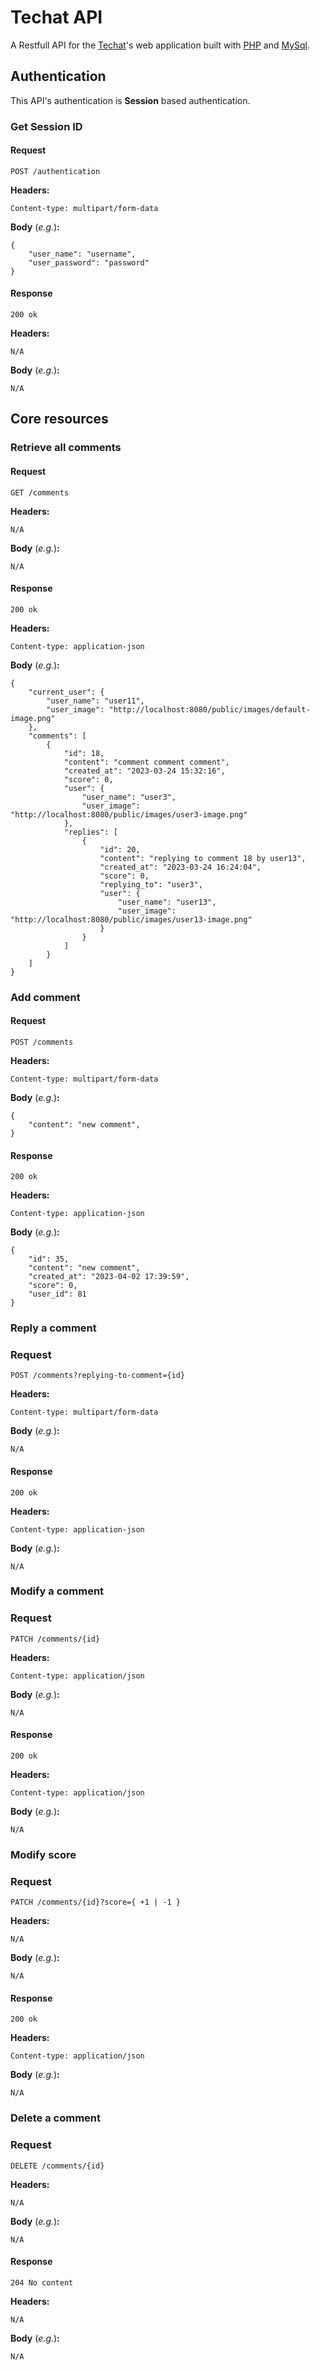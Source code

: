 # Techat API

A Restfull API for the [Techat](https://github.com/segnbi/techat)'s web application built with [PHP](https://en.wikipedia.org/wiki/PHP) and [MySql](https://en.wikipedia.org/wiki/MySQL).

## Authentication

This API's authentication is __Session__ based authentication.

### Get Session ID

#### Request

`POST /authentication`

__Headers:__

`Content-type: multipart/form-data`

__Body__ (_e.g._)__:__

    {
        "user_name": "username",
        "user_password": "password"
    }

#### Response

`200 ok`

__Headers:__

`N/A`

__Body__ (_e.g._)__:__

    N/A

## Core resources

### Retrieve all comments

#### Request

`GET /comments`

__Headers:__

`N/A`

__Body__ (_e.g._)__:__

    N/A

#### Response

`200 ok`

__Headers:__

`Content-type: application-json`

__Body__ (_e.g._)__:__

    {
        "current_user": {
            "user_name": "user11",
            "user_image": "http://localhost:8080/public/images/default-image.png"
        },
        "comments": [
            {
                "id": 18,
                "content": "comment comment comment",
                "created_at": "2023-03-24 15:32:16",
                "score": 0,
                "user": {
                    "user_name": "user3",
                    "user_image": "http://localhost:8080/public/images/user3-image.png"
                },
                "replies": [
                    {
                        "id": 20,
                        "content": "replying to comment 18 by user13",
                        "created_at": "2023-03-24 16:24:04",
                        "score": 0,
                        "replying_to": "user3",
                        "user": {
                            "user_name": "user13",
                            "user_image": "http://localhost:8080/public/images/user13-image.png"
                        }
                    }
                ]
            }
        ]
    }

### Add comment

#### Request

`POST /comments`

__Headers:__

`Content-type: multipart/form-data`

__Body__ (_e.g._)__:__

    {
        "content": "new comment",
    }

#### Response

`200 ok`

__Headers:__

`Content-type: application-json`

__Body__ (_e.g._)__:__

    {
        "id": 35,
        "content": "new comment",
        "created_at": "2023-04-02 17:39:59",
        "score": 0,
        "user_id": 81
    }

### Reply a comment

### Request

`POST /comments?replying-to-comment={id}`

__Headers:__

`Content-type: multipart/form-data`

__Body__ (_e.g._)__:__

    N/A

#### Response

`200 ok`

__Headers:__

`Content-type: application-json`

__Body__ (_e.g._)__:__

    N/A

### Modify a comment

### Request

`PATCH /comments/{id}`

__Headers:__

`Content-type: application/json`

__Body__ (_e.g._)__:__

    N/A

#### Response

`200 ok`

__Headers:__

`Content-type: application/json`

__Body__ (_e.g._)__:__

    N/A

### Modify score

### Request

`PATCH /comments/{id}?score={ +1 | -1 }`

__Headers:__

`N/A`

__Body__ (_e.g._)__:__

    N/A

#### Response

`200 ok`

__Headers:__

`Content-type: application/json`

__Body__ (_e.g._)__:__

    N/A

### Delete a comment

### Request

`DELETE /comments/{id}`

__Headers:__

`N/A`

__Body__ (_e.g._)__:__

    N/A

#### Response

`204 No content`

__Headers:__

`N/A`

__Body__ (_e.g._)__:__

    N/A
